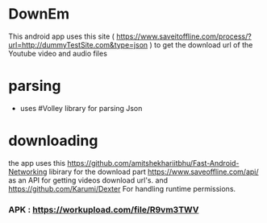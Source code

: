 # DownEm
This android app uses this site ( https://www.saveitoffline.com/process/?url=http://dummyTestSite.com&type=json )
to get the download url of the Youtube video and audio files 
# parsing 
 - uses #Volley library for parsing Json
# downloading 
the app uses this https://github.com/amitshekhariitbhu/Fast-Android-Networking libirary for the download part 
https://www.saveoffline.com/api/ as an API for getting videos download url's.
and https://github.com/Karumi/Dexter For handling runtime permissions.
### APK : https://workupload.com/file/R9vm3TWV
